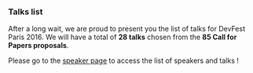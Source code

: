 ### Talks list

After a long wait, we are proud to present you the list of talks for DevFest Paris 2016.
We will have a total of **28 talks** chosen from the **85 Call for Papers proposals**.

Please go to the [speaker page](http://devfest.gdg.org.ua/#!/speakers/) to access the list of speakers and talks !
